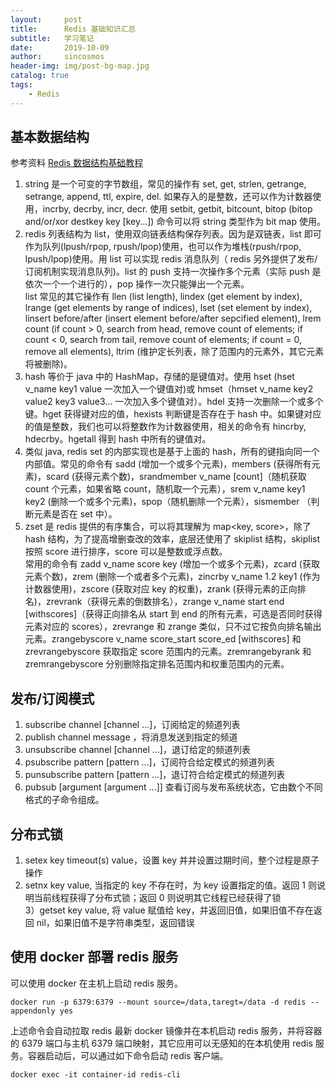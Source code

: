 ```yaml
---
layout:     post
title:      Redis 基础知识汇总
subtitle:   学习笔记
date:       2019-10-09
author:     sincosmos
header-img: img/post-bg-map.jpg
catalog: true
tags:
    - Redis
---
```


## 基本数据结构
参考资料 [Redis 数据结构基础教程](https://juejin.im/post/5b53ee7e5188251aaa2d2e16)  
1) string 是一个可变的字节数组，常见的操作有 set, get, strlen, getrange, setrange, append, ttl, expire, del. 如果存入的是整数，还可以作为计数器使用，incrby, decrby, incr, decr. 使用 setbit, getbit, bitcount, bitop (bitop and/or/xor destkey key [key...]) 命令可以将 string 类型作为 bit map 使用。  
2) redis 列表结构为 list，使用双向链表结构保存列表。因为是双链表，list 即可作为队列(lpush/rpop, rpush/lpop)使用，也可以作为堆栈(rpush/rpop, lpush/lpop)使用。用 list 可以实现 redis 消息队列（ redis 另外提供了发布/订阅机制实现消息队列)。list 的 push 支持一次操作多个元素（实际 push 是依次一个一个进行的），pop 操作一次只能弹出一个元素。  
list 常见的其它操作有 llen (list length), lindex (get element by index), lrange (get elements by range of indices), lset (set element by index), linsert before/after (insert element before/after sepcified element), lrem count (if count > 0, search from head, remove count of elements; if count < 0, search from tail, remove count of elements; if count = 0, remove all elements), ltrim (维护定长列表，除了范围内的元素外，其它元素将被删除)。  
3) hash 等价于 java 中的 HashMap，存储的是键值对。使用 hset (hset v_name key1 value 一次加入一个键值对)或 hmset（hmset v_name key2 value2 key3 value3... 一次加入多个键值对）。hdel 支持一次删除一个或多个键。hget 获得键对应的值，hexists 判断键是否存在于 hash 中。如果键对应的值是整数，我们也可以将整数作为计数器使用，相关的命令有 hincrby, hdecrby。hgetall 得到 hash 中所有的键值对。  
4) 类似 java, redis set 的内部实现也是基于上面的 hash，所有的键指向同一个内部值。常见的命令有 sadd (增加一个或多个元素)，members (获得所有元素)，scard (获得元素个数)，srandmember v_name [count]（随机获取 count 个元素，如果省略 count，随机取一个元素），srem v_name key1 key2 (删除一个或多个元素)，spop（随机删除一个元素），sismember （判断元素是否在 set 中）。  
5) zset 是 redis 提供的有序集合，可以将其理解为 map<key, score>，除了 hash 结构，为了提高增删查改的效率，底层还使用了 skiplist 结构，skiplist 按照 score 进行排序，score 可以是整数或浮点数。  
常用的命令有 zadd v_name score key (增加一个或多个元素)，zcard (获取元素个数)，zrem (删除一个或者多个元素)，zincrby v_name 1.2 key1 (作为计数器使用)，zscore (获取对应 key 的权重)，zrank (获得元素的正向排名)，zrevrank（获得元素的倒数排名），zrange v_name start end [withscores]（获得正向排名从 start 到 end 的所有元素，可选是否同时获得元素对应的 scores），zrevrange 和 zrange 类似，只不过它按负向排名输出元素。zrangebyscore v_name score_start score_ed [withscores] 和 zrevrangebyscore 获取指定 score 范围内的元素。zremrangebyrank 和 zremrangebyscore 分别删除指定排名范围内和权重范围内的元素。
## 发布/订阅模式
1) subscribe channel [channel ...]，订阅给定的频道列表  
2) publish channel message ，将消息发送到指定的频道  
3) unsubscribe channel [channel ...]，退订给定的频道列表  
4) psubscribe pattern [pattern ...]，订阅符合给定模式的频道列表  
5) punsubscribe pattern [pattern ...]，退订符合给定模式的频道列表  
6) pubsub <subcommand> [argument [argument ...]] 查看订阅与发布系统状态，它由数个不同格式的子命令组成。
## 分布式锁
1) setex key timeout(s) value，设置 key 并并设置过期时间，整个过程是原子操作    
2) setnx key value, 当指定的 key 不存在时，为 key 设置指定的值。返回 1 则说明当前线程获得了分布式锁；返回 0 则说明其它线程已经获得了锁   
3）getset key value, 将 value 赋值给 key，并返回旧值，如果旧值不存在返回 nil，如果旧值不是字符串类型，返回错误

## 使用 docker 部署 redis 服务
可以使用 docker 在主机上启动 redis 服务。

```
docker run -p 6379:6379 --mount source=/data,taregt=/data -d redis --appendonly yes
```
上述命令会自动拉取 redis 最新 docker 镜像并在本机启动 redis 服务，并将容器的 6379 端口与主机 6379 端口映射，其它应用可以无感知的在本机使用 redis 服务。容器启动后，可以通过如下命令启动 redis 客户端。

```
docker exec -it container-id redis-cli
```
